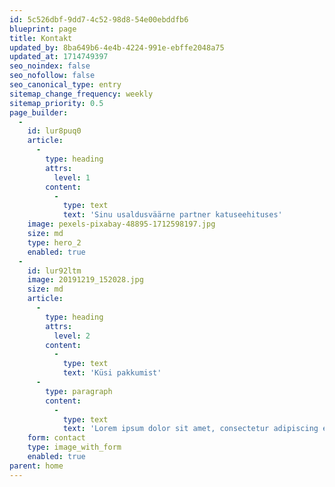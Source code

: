 ```yaml
---
id: 5c526dbf-9dd7-4c52-98d8-54e00ebddfb6
blueprint: page
title: Kontakt
updated_by: 8ba649b6-4e4b-4224-991e-ebffe2048a75
updated_at: 1714749397
seo_noindex: false
seo_nofollow: false
seo_canonical_type: entry
sitemap_change_frequency: weekly
sitemap_priority: 0.5
page_builder:
  -
    id: lur8puq0
    article:
      -
        type: heading
        attrs:
          level: 1
        content:
          -
            type: text
            text: 'Sinu usaldusväärne partner katuseehituses'
    image: pexels-pixabay-48895-1712598197.jpg
    size: md
    type: hero_2
    enabled: true
  -
    id: lur92ltm
    image: 20191219_152028.jpg
    size: md
    article:
      -
        type: heading
        attrs:
          level: 2
        content:
          -
            type: text
            text: 'Küsi pakkumist'
      -
        type: paragraph
        content:
          -
            type: text
            text: 'Lorem ipsum dolor sit amet, consectetur adipiscing elit. Suspendisse vitae leo dignissim, sollicitudin nisl vitae.'
    form: contact
    type: image_with_form
    enabled: true
parent: home
---
```

